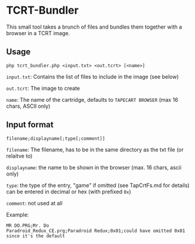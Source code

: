 TCRT-Bundler
============

This small tool takes a brunch of files and bundles them together with a browser in
a TCRT image.


Usage
-----

`php tcrt_bundler.php <input.txt> <out.tcrt> [<name>]`


`input.txt`: Contains the list of files to include in the image (see below)

`out.tcrt`: The image to create

`name`: The name of the cartridge, defaults to `TAPECART BROWSER` (max 16 chars, ASCII only)


Input format
------------

`filename;displayname[;type[;comment]]`

`filename`: The filename, has to be in the same directory as the txt file (or relaitve to)

`displayname`: the name to be shown in the browser (max. 16 chars, ascii only)

`type`: the type of the entry, "game" if omitted (see TapCrtFs.md for details) can be entered in decimal or hex (with prefixed `0x`)

`comment`: not used at all


Example:

    MR DO.PRG;Mr. Do
    Paradroid_Redux_CE.prg;Paradroid Redux;0x01;could have omitted 0x01 since it's the default

